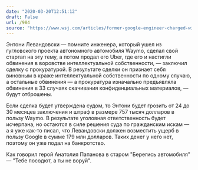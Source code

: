 ```yaml
---
date: "2020-03-20T12:51:12"
draft: False
url: /984
source: "https://www.wsj.com/articles/former-google-engineer-charged-with-trade-secret-theft-reaches-deal-with-u-s-11584668774"
---
```


Энтони Левандовски — помните инженера, который ушел из гугловского проекта автономного автомобиля Waymo, сделал свой стартап на эту тему, а потом продал его Uber, где его и настигли обвинения в воровстве интеллектуальной собственности, — заключил сделку с прокуратурой. В результате сделки он признает себя виновным в краже интеллектуальной собственности по одному случаю, а остальные обвинения — а прокуратура изначально предъявляла обвинения в 33 случаях скачивания конфиденциальных материалов, — будут отброшены.

Если сделка будет утверждена судом, то Энтони будет грозить от 24 до 30 месяцев заключения и штраф в размере 757 тысяч долларов в пользу Waymo. В результате уголовная ответственность будет исчерпана, но остаются в силе решения суда по гражданским искам — а я уже как-то писал, что Левандовски должен возместить ущерб в пользу Google в сумме 179 млн долларов. Таких денег у него нет, поэтому он уже подал на банкротство.

Как говорил герой Анатолия Папанова в старом "Берегись автомобиля" — "Тебе посодют, а ты не воруй".
